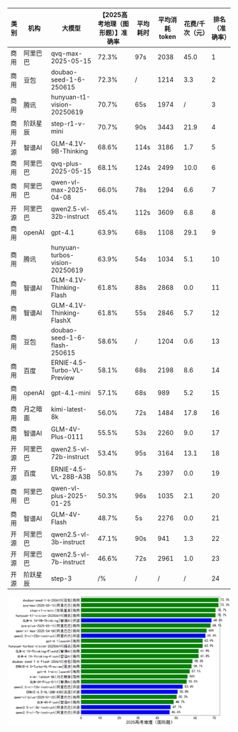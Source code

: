 
|类别|机构|大模型|【2025高考地理（图形题）】准确率|平均耗时|平均消耗token|花费/千次（元）|排名（准确率）|
|---|---|-----|-------------------|-------|-----------|-----------|-----------|
|商用|阿里巴巴|qvq-max-2025-05-15|72.3%|97s|2038|45.0|1|
|商用|豆包|doubao-seed-1-6-250615|72.3%|/|1214|3.3|2|
|商用|腾讯|hunyuan-t1-vision-20250619|70.7%|65s|1974|/|3|
|商用|阶跃星辰|step-r1-v-mini|70.7%|90s|3443|21.9|4|
|开源|智谱AI|GLM-4.1V-9B-Thinking|68.6%|114s|3186|1.7|5|
|商用|阿里巴巴|qvq-plus-2025-05-15|68.1%|124s|2499|10.0|6|
|商用|阿里巴巴|qwen-vl-max-2025-04-08|66.0%|78s|1294|6.6|7|
|开源|阿里巴巴|qwen2.5-vl-32b-instruct|65.4%|112s|3609|6.8|8|
|商用|openAI|gpt-4.1|63.9%|68s|1108|29.1|9|
|商用|腾讯|hunyuan-turbos-vision-20250619|63.9%|54s|1034|5.1|10|
|商用|智谱AI|GLM-4.1V-Thinking-Flash|61.8%|88s|2868|0.0|11|
|商用|智谱AI|GLM-4.1V-Thinking-FlashX|61.8%|55s|2846|5.7|12|
|商用|豆包|doubao-seed-1-6-flash-250615|58.6%|/|1204|0.6|13|
|商用|百度|ERNIE-4.5-Turbo-VL-Preview|58.1%|68s|2198|8.6|14|
|商用|openAI|gpt-4.1-mini|57.1%|68s|989|5.2|15|
|商用|月之暗面|kimi-latest-8k|56.0%|72s|1484|17.8|16|
|商用|智谱AI|GLM-4V-Plus-0111|55.5%|53s|2260|9.0|17|
|开源|阿里巴巴|qwen2.5-vl-72b-instruct|53.4%|95s|3164|13.1|18|
|开源|百度|ERNIE-4.5-VL-28B-A3B|50.8%|7s|2397|0.0|19|
|商用|阿里巴巴|qwen-vl-plus-2025-01-25|50.3%|96s|1035|2.1|20|
|商用|智谱AI|GLM-4V-Flash|48.7%|5s|2276|0.0|21|
|开源|阿里巴巴|qwen2.5-vl-3b-instruct|47.1%|90s|941|1.3|22|
|开源|阿里巴巴|qwen2.5-vl-7b-instruct|46.6%|72s|2961|1.0|23|
|开源|阶跃星辰|step-3|/%|/|/|/|24|


![lin](../pic/2025高考地理（图形题）.png)
